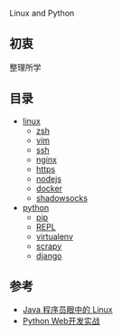 Linux and Python

## 初衷
整理所学

## 目录
- [linux](ubuntu.md)
  - [zsh](linux/zsh.md)
  - [vim](linux/vim.md)
  - [ssh](linux/ssh.md)
  - [nginx](linux/nginx.md)
  - [https](linux/https.md)
  - [nodejs](linux/nodejs.md)
  - [docker](linux/docker.md)
  - [shadowsocks](linux/shadowsocks.md)
- [python](python/python.md)
  - [pip](python/pip.md)
  - [REPL](python/REPL.md)
  - [virtualenv](python/virtualenv.md)
  - [scrapy](python/scrapy.md)
  - [django](python/django.md)


## 参考
- [Java 程序员眼中的 Linux](https://github.com/judasn/Linux-Tutorial)
- [Python Web开发实战](https://github.com/dongweiming/web_develop)


